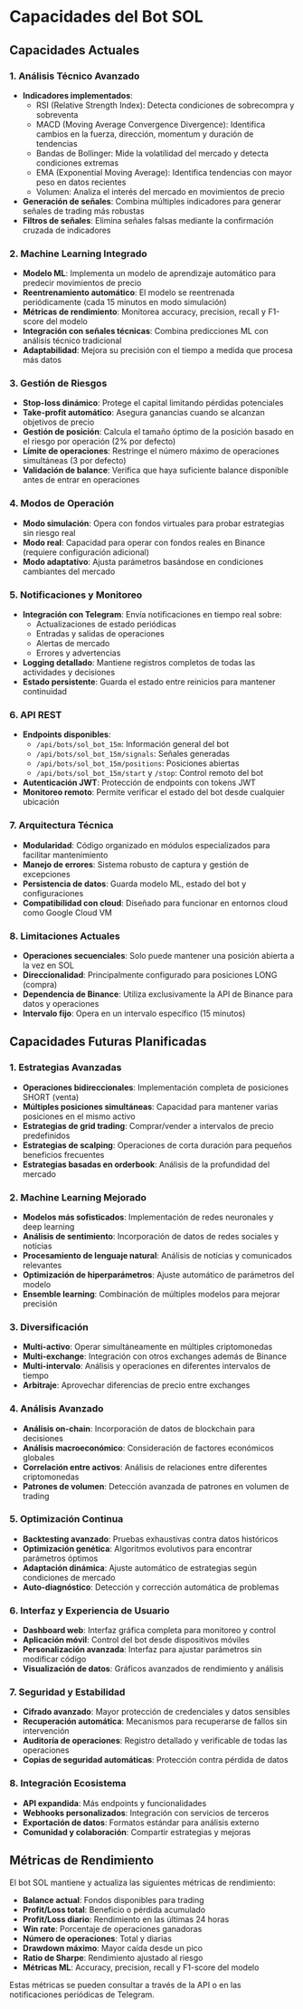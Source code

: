 # Capacidades del Bot SOL

## Capacidades Actuales

### 1. Análisis Técnico Avanzado
- **Indicadores implementados**:
  - RSI (Relative Strength Index): Detecta condiciones de sobrecompra y sobreventa
  - MACD (Moving Average Convergence Divergence): Identifica cambios en la fuerza, dirección, momentum y duración de tendencias
  - Bandas de Bollinger: Mide la volatilidad del mercado y detecta condiciones extremas
  - EMA (Exponential Moving Average): Identifica tendencias con mayor peso en datos recientes
  - Volumen: Analiza el interés del mercado en movimientos de precio
- **Generación de señales**: Combina múltiples indicadores para generar señales de trading más robustas
- **Filtros de señales**: Elimina señales falsas mediante la confirmación cruzada de indicadores

### 2. Machine Learning Integrado
- **Modelo ML**: Implementa un modelo de aprendizaje automático para predecir movimientos de precio
- **Reentrenamiento automático**: El modelo se reentrenada periódicamente (cada 15 minutos en modo simulación)
- **Métricas de rendimiento**: Monitorea accuracy, precision, recall y F1-score del modelo
- **Integración con señales técnicas**: Combina predicciones ML con análisis técnico tradicional
- **Adaptabilidad**: Mejora su precisión con el tiempo a medida que procesa más datos

### 3. Gestión de Riesgos
- **Stop-loss dinámico**: Protege el capital limitando pérdidas potenciales
- **Take-profit automático**: Asegura ganancias cuando se alcanzan objetivos de precio
- **Gestión de posición**: Calcula el tamaño óptimo de la posición basado en el riesgo por operación (2% por defecto)
- **Límite de operaciones**: Restringe el número máximo de operaciones simultáneas (3 por defecto)
- **Validación de balance**: Verifica que haya suficiente balance disponible antes de entrar en operaciones

### 4. Modos de Operación
- **Modo simulación**: Opera con fondos virtuales para probar estrategias sin riesgo real
- **Modo real**: Capacidad para operar con fondos reales en Binance (requiere configuración adicional)
- **Modo adaptativo**: Ajusta parámetros basándose en condiciones cambiantes del mercado

### 5. Notificaciones y Monitoreo
- **Integración con Telegram**: Envía notificaciones en tiempo real sobre:
  - Actualizaciones de estado periódicas
  - Entradas y salidas de operaciones
  - Alertas de mercado
  - Errores y advertencias
- **Logging detallado**: Mantiene registros completos de todas las actividades y decisiones
- **Estado persistente**: Guarda el estado entre reinicios para mantener continuidad

### 6. API REST
- **Endpoints disponibles**:
  - `/api/bots/sol_bot_15m`: Información general del bot
  - `/api/bots/sol_bot_15m/signals`: Señales generadas
  - `/api/bots/sol_bot_15m/positions`: Posiciones abiertas
  - `/api/bots/sol_bot_15m/start` y `/stop`: Control remoto del bot
- **Autenticación JWT**: Protección de endpoints con tokens JWT
- **Monitoreo remoto**: Permite verificar el estado del bot desde cualquier ubicación

### 7. Arquitectura Técnica
- **Modularidad**: Código organizado en módulos especializados para facilitar mantenimiento
- **Manejo de errores**: Sistema robusto de captura y gestión de excepciones
- **Persistencia de datos**: Guarda modelo ML, estado del bot y configuraciones
- **Compatibilidad con cloud**: Diseñado para funcionar en entornos cloud como Google Cloud VM

### 8. Limitaciones Actuales
- **Operaciones secuenciales**: Solo puede mantener una posición abierta a la vez en SOL
- **Direccionalidad**: Principalmente configurado para posiciones LONG (compra)
- **Dependencia de Binance**: Utiliza exclusivamente la API de Binance para datos y operaciones
- **Intervalo fijo**: Opera en un intervalo específico (15 minutos)

## Capacidades Futuras Planificadas

### 1. Estrategias Avanzadas
- **Operaciones bidireccionales**: Implementación completa de posiciones SHORT (venta)
- **Múltiples posiciones simultáneas**: Capacidad para mantener varias posiciones en el mismo activo
- **Estrategias de grid trading**: Comprar/vender a intervalos de precio predefinidos
- **Estrategias de scalping**: Operaciones de corta duración para pequeños beneficios frecuentes
- **Estrategias basadas en orderbook**: Análisis de la profundidad del mercado

### 2. Machine Learning Mejorado
- **Modelos más sofisticados**: Implementación de redes neuronales y deep learning
- **Análisis de sentimiento**: Incorporación de datos de redes sociales y noticias
- **Procesamiento de lenguaje natural**: Análisis de noticias y comunicados relevantes
- **Optimización de hiperparámetros**: Ajuste automático de parámetros del modelo
- **Ensemble learning**: Combinación de múltiples modelos para mejorar precisión

### 3. Diversificación
- **Multi-activo**: Operar simultáneamente en múltiples criptomonedas
- **Multi-exchange**: Integración con otros exchanges además de Binance
- **Multi-intervalo**: Análisis y operaciones en diferentes intervalos de tiempo
- **Arbitraje**: Aprovechar diferencias de precio entre exchanges

### 4. Análisis Avanzado
- **Análisis on-chain**: Incorporación de datos de blockchain para decisiones
- **Análisis macroeconómico**: Consideración de factores económicos globales
- **Correlación entre activos**: Análisis de relaciones entre diferentes criptomonedas
- **Patrones de volumen**: Detección avanzada de patrones en volumen de trading

### 5. Optimización Continua
- **Backtesting avanzado**: Pruebas exhaustivas contra datos históricos
- **Optimización genética**: Algoritmos evolutivos para encontrar parámetros óptimos
- **Adaptación dinámica**: Ajuste automático de estrategias según condiciones de mercado
- **Auto-diagnóstico**: Detección y corrección automática de problemas

### 6. Interfaz y Experiencia de Usuario
- **Dashboard web**: Interfaz gráfica completa para monitoreo y control
- **Aplicación móvil**: Control del bot desde dispositivos móviles
- **Personalización avanzada**: Interfaz para ajustar parámetros sin modificar código
- **Visualización de datos**: Gráficos avanzados de rendimiento y análisis

### 7. Seguridad y Estabilidad
- **Cifrado avanzado**: Mayor protección de credenciales y datos sensibles
- **Recuperación automática**: Mecanismos para recuperarse de fallos sin intervención
- **Auditoría de operaciones**: Registro detallado y verificable de todas las operaciones
- **Copias de seguridad automáticas**: Protección contra pérdida de datos

### 8. Integración Ecosistema
- **API expandida**: Más endpoints y funcionalidades
- **Webhooks personalizados**: Integración con servicios de terceros
- **Exportación de datos**: Formatos estándar para análisis externo
- **Comunidad y colaboración**: Compartir estrategias y mejoras

## Métricas de Rendimiento

El bot SOL mantiene y actualiza las siguientes métricas de rendimiento:

- **Balance actual**: Fondos disponibles para trading
- **Profit/Loss total**: Beneficio o pérdida acumulado
- **Profit/Loss diario**: Rendimiento en las últimas 24 horas
- **Win rate**: Porcentaje de operaciones ganadoras
- **Número de operaciones**: Total y diarias
- **Drawdown máximo**: Mayor caída desde un pico
- **Ratio de Sharpe**: Rendimiento ajustado al riesgo
- **Métricas ML**: Accuracy, precision, recall y F1-score del modelo

Estas métricas se pueden consultar a través de la API o en las notificaciones periódicas de Telegram.
